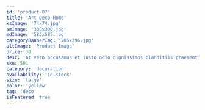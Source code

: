 ```yaml
---
id: 'product-07'
title: 'Art Deco Home'
xsImage: '74x74.jpg'
smImage: '300x300.jpg'
mdImage: '585x585.jpg'
categoryBannerImg: '285x396.jpg'
altImage: 'Product Image'
price: 30
desc: 'At vero accusamus et iusto odio dignissimos blanditiis praesentiums dolores molest.'
sku: 501
category: 'decoration'
availability: 'in-stock'
size: 'large'
color: 'yellow'
tag: 'deco'
isFeatured: true
---
```

